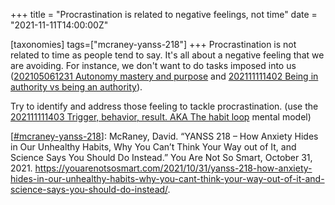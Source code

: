 +++
title = "Procrastination is related to negative feelings, not time"
date = "2021-11-11T14:00:00Z"

[taxonomies]
tags=["mcraney-yanss-218"]
+++
Procrastination is not related to time as people tend to say. It's all about a negative feeling that we are avoiding. For instance, we don't want to do tasks imposed into us ([202105061231 Autonomy mastery and purpose](/blips/202105061231-autonomy-mastery-and-purpose) and [202111111402 Being in authority vs being an authority](/blips/202111111402-being-in-authority-vs-being-an-authority)).

Try to identify and address those feeling to tackle procrastination. (use the [202111111403 Trigger, behavior, result. AKA The habit loop](/blips/202111111403-trigger,-behavior,-result.-aka-the-habit-loop) mental model)

[[#mcraney-yanss-218](/tags/mcraney-yanss-218)]: McRaney, David. “YANSS 218 – How Anxiety Hides in Our Unhealthy Habits, Why You Can’t Think Your Way out of It, and Science Says You Should Do Instead.” You Are Not So Smart, October 31, 2021. https://youarenotsosmart.com/2021/10/31/yanss-218-how-anxiety-hides-in-our-unhealthy-habits-why-you-cant-think-your-way-out-of-it-and-science-says-you-should-do-instead/.
